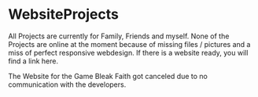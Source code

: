 # WebsiteProjects

All Projects are currently for Family, Friends and myself. 
None of the Projects are online at the moment because of missing files / pictures and a miss of perfect responsive webdesign.
If there is a website ready, you will find a link here. 

The Website for the Game Bleak Faith got canceled due to no communication with the developers.
